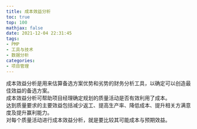 ```yaml
---
title: 成本效益分析
toc: true
top: 100
mathjax: false
date: 2021-12-04 22:31:45
tags:
- PMP
- 工具与技术
- 数据分析
categories:
- 项目管理
---
```

成本效益分析是用来估算备选方案优势和劣势的财务分析工具，以确定可以创造最佳效益的备选方案。  
成本效益分析可帮助项目经理确定规划的质量活动是否有效利用了成本。  
达到质量要求的主要效益包括减少返工、提高生产率、降低成本、提升相关方满意度及提升赢利能力。  
对每个质量活动进行成本效益分析，就是要比较其可能成本与预期效益。
